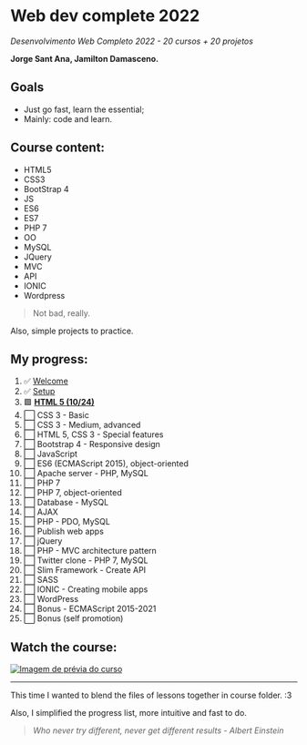 # Web dev complete 2022

*Desenvolvimento Web Completo 2022 - 20 cursos + 20 projetos*

**Jorge Sant Ana, Jamilton Damasceno.**

## Goals

* Just go fast, learn the essential;
* Mainly: code and learn.

## Course content:

* HTML5
* CSS3
* BootStrap 4
* JS
* ES6
* ES7
* PHP 7
* OO
* MySQL
* JQuery
* MVC
* API
* IONIC
* Wordpress

> Not bad, really.

Also, simple projects to practice.

## My progress:

1. :white_check_mark: [Welcome](1-welcome/readme.md)
2. :white_check_mark: [Setup](2-setup/readme.md)
3. :green_square: [**HTML 5 (10/24)**](3-html5/readme.md)
4. :white_large_square: CSS 3 - Basic
5. :white_large_square: CSS 3 - Medium, advanced
6. :white_large_square: HTML 5, CSS 3 - Special features
7. :white_large_square: Bootstrap 4 - Responsive design
8. :white_large_square: JavaScript
9. :white_large_square: ES6 (ECMAScript 2015), object-oriented
10. :white_large_square: Apache server - PHP, MySQL
11. :white_large_square: PHP 7
12. :white_large_square: PHP 7, object-oriented
13. :white_large_square: Database - MySQL
14. :white_large_square: AJAX
15. :white_large_square: PHP - PDO, MySQL
16. :white_large_square: Publish web apps
17. :white_large_square: jQuery
18. :white_large_square: PHP - MVC architecture pattern
19. :white_large_square: Twitter clone - PHP 7, MySQL
20. :white_large_square: Slim Framework - Create API
21. :white_large_square: SASS
22. :white_large_square: IONIC - Creating mobile apps
23. :white_large_square: WordPress
24. :white_large_square: Bonus - ECMAScript 2015-2021
25. :white_large_square: Bonus (self promotion)

## Watch the course:

[![Imagem de prévia do curso](https://img-c.udemycdn.com/course/240x135/1341268_c20e_3.jpg)](https://www.udemy.com/course/web-completo/)

---

This time I wanted to blend the files of lessons together in course folder. :3

Also, I simplified the progress list, more intuitive and fast to do.

> *Who never try different, never get different results - Albert Einstein*